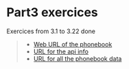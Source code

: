# Part3 exercices

Exercices from 3.1 to 3.22 done

> * [Web URL of the phonebook](https://part3-backend-topocai.fly.dev)
> * [URL for the api info](https://part3-backend-topocai.fly.dev/info)
> * [URL for all the phonebook data](https://part3-backend-topocai.fly.dev/api/persons)